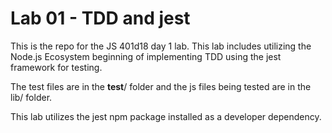 # Lab 01 - TDD and jest

This is the repo for the JS 401d18 day 1 lab.  This lab includes utilizing the Node.js Ecosystem beginning of implementing TDD using the jest framework for testing.

The test files are in the __test__/ folder and the js files being tested are in the lib/ folder.

This lab utilizes the jest npm package installed as a developer dependency.
